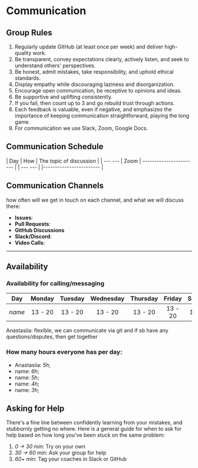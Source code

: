 <!--
    this template is for inspiration, feel free to change it however you like!

    Careful! be sure to protect your privacy when filling out this document
        everything you write here will be public
        so share only what you are comfortable sharing online
        you can share the rest in confidence with you group by another channel
-->

# Communication

## Group Rules

1. Regularly update GitHub (at least once per week) and deliver high-quality work.
2. Be transparent, convey expectations clearly, actively listen, and seek to understand others' perspectives.
3. Be honest, admit mistakes, take responsibility, and uphold ethical standards.
4. Display empathy while discouraging laziness and disorganization.
5. Encourage open communication, be receptive to opinions and ideas.
6. Be supportive and uplifting consistently.
7. If you fail, then count up to 3 and go rebuild trust through actions.
8. Each feedback is valuable, even if negative, and emphasizes the importance of keeping communication straightforward, playing the long game.
9. For communication we use Slack, Zoom, Google Docs.

## Communication Schedule

|   Day   |   How  | The topic of discussion |
| --- --- |  Zoom  | ----------------------- |
| --- --- |        |------------------------ |
 
## Communication Channels

how often will we get in touch on each channel, and what we will discuss there:

- **Issues**:
- **Pull Requests**:
- **GitHub Discussions**
- **Slack/Discord**:
- **Video Calls**:

---

## Availability

### Availability for calling/messaging

| Day    | Monday  | Tuesday | Wednesday | Thursday | Friday  | Saturday | Sunday  |
| ------ | :-----: | :-----: | :-------: | :------: | :-----: | :------: | :-----: |
| _name_ | 13 - 20 | 13 - 20 |  13 - 20  | 13 - 20  | 13 - 20 | 13 - 20  | 13 - 20 |

Anastasiia: flexible, we can communicate via git and if sb have any questions/disputes, then get together

### How many hours everyone has per day:

- Anastasiia: _5h_;
- name: _6h_;
- name: _5h_;
- name: _4h_;
- name: _3h_;

## Asking for Help

There's a fine line between confidently learning from your mistakes, and
stubbornly getting no where. Here is a general guide for when to ask for help
based on how long you've been stuck on the same problem:

1. _0 -> 30 min_: Try on your own
2. _30 -> 60 min_: Ask your group for help
3. _60+ min_: Tag your coaches in Slack or GitHub
